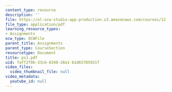 ```yaml
---
content_type: resource
description: ''
file: https://ol-ocw-studio-app-production.s3.amazonaws.com/courses/12-950-atmospheric-and-oceanic-modeling-spring-2004/faff2f0b33c6834028a1b1d65785931f_ps1.pdf
file_type: application/pdf
learning_resource_types:
- Assignments
ocw_type: OCWFile
parent_title: Assignments
parent_type: CourseSection
resourcetype: Document
title: ps1.pdf
uid: faff2f0b-33c6-8340-28a1-b1d65785931f
video_files:
  video_thumbnail_file: null
video_metadata:
  youtube_id: null
---
```

